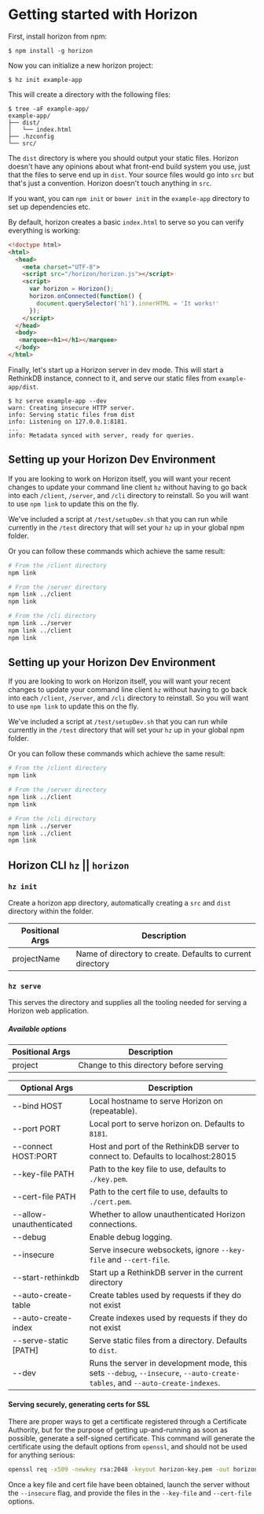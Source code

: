# Getting started with Horizon

First, install horizon from npm:

```
$ npm install -g horizon
```

Now you can initialize a new horizon project:

```
$ hz init example-app
```

This will create a directory with the following files:

```
$ tree -aF example-app/
example-app/
├── dist/
│   └── index.html
├── .hzconfig
└── src/
```

The `dist` directory is where you should output your static
files. Horizon doesn't have any opinions about what front-end build
system you use, just that the files to serve end up in `dist`. Your
source files would go into `src` but that's just a convention. Horizon
doesn't touch anything in `src`.

If you want, you can `npm init` or `bower init` in the `example-app`
directory to set up dependencies etc.

By default, horizon creates a basic `index.html` to serve so you can
verify everything is working:

```html
<!doctype html>
<html>
  <head>
    <meta charset="UTF-8">
    <script src="/horizon/horizon.js"></script>
    <script>
      var horizon = Horizon();
      horizon.onConnected(function() {
        document.querySelector('h1').innerHTML = 'It works!'
      });
    </script>
  </head>
  <body>
   <marquee><h1></h1></marquee>
  </body>
</html>
```

Finally, let's start up a Horizon server in dev mode. This will start
a RethinkDB instance, connect to it, and serve our static files from
`example-app/dist`.

```
$ hz serve example-app --dev
warn: Creating insecure HTTP server.
info: Serving static files from dist
info: Listening on 127.0.0.1:8181.
...
info: Metadata synced with server, ready for queries.
```

## Setting up your Horizon Dev Environment

If you are looking to work on Horizon itself, you will want your recent
changes to update your command line client `hz` without having to go back
into each `/client`, `/server`, and `/cli` directory to reinstall. So you
will want to use `npm link` to update this on the fly.

We've included a script at `/test/setupDev.sh` that you can run while
currently in the `/test` directory that will set your `hz` up in your
global npm folder.

Or you can follow these commands which achieve the same result:

```bash
# From the /client directory
npm link

# From the /server directory
npm link ../client
npm link

# From the /cli directory
npm link ../server
npm link ../client
npm link
```

## Setting up your Horizon Dev Environment

If you are looking to work on Horizon itself, you will want your recent
changes to update your command line client `hz` without having to go back
into each `/client`, `/server`, and `/cli` directory to reinstall. So you
will want to use `npm link` to update this on the fly.

We've included a script at `/test/setupDev.sh` that you can run while
currently in the `/test` directory that will set your `hz` up in your
global npm folder.

Or you can follow these commands which achieve the same result:

```bash
# From the /client directory
npm link

# From the /server directory
npm link ../client
npm link

# From the /cli directory
npm link ../server
npm link ../client
npm link
```

## Horizon CLI `hz` || `horizon`

### `hz init`
Create a horizon app directory, automatically creating a `src` and `dist`
directory within the folder.

Positional Args | Description
----------------|------------
projectName |  Name of directory to create. Defaults to current directory

### `hz serve`

This serves the directory and supplies all the tooling needed for serving a
Horizon web application.

##### Available options

Positional Args | Description
----------------|------------
project | Change to this directory before serving

Optional Args| Description
------------|----------------------------------
  --bind HOST         | Local hostname to serve Horizon on (repeatable).
  --port PORT         | Local port to serve horizon on. Defaults to `8181`.
  --connect HOST:PORT | Host and port of the RethinkDB server to connect to. Defaults to localhost:28015
  --key-file PATH     | Path to the key file to use, defaults to `./key.pem`.
  --cert-file PATH    | Path to the cert file to use, defaults to `./cert.pem`.
  --allow-unauthenticated | Whether to allow unauthenticated Horizon connections.
  --debug             | Enable debug logging.
  --insecure          | Serve insecure websockets, ignore `--key-file` and `--cert-file`.
  --start-rethinkdb   | Start up a RethinkDB server in the current directory
  --auto-create-table | Create tables used by requests if they do not exist
  --auto-create-index | Create indexes used by requests if they do not exist
  --serve-static [PATH] | Serve static files from a directory. Defaults to `dist`.
  --dev               | Runs the server in development mode, this sets `--debug`, `--insecure`, `--auto-create-tables`, and `--auto-create-indexes`.

  #### Serving securely, generating certs for SSL
  There are proper ways to get a certificate registered through a Certificate
  Authority, but for the purpose of getting up-and-running as soon as possible,
  generate a self-signed certificate.  This command will generate the certificate
  using the default options from `openssl`, and should not be used for anything
  serious:

  ```sh
  openssl req -x509 -newkey rsa:2048 -keyout horizon-key.pem -out horizon-cert.pem -days 365 -nodes -batch
  ```

  Once a key file and cert file have been obtained, launch the server without the `--insecure`
  flag, and provide the files in the `--key-file` and `--cert-file` options.
